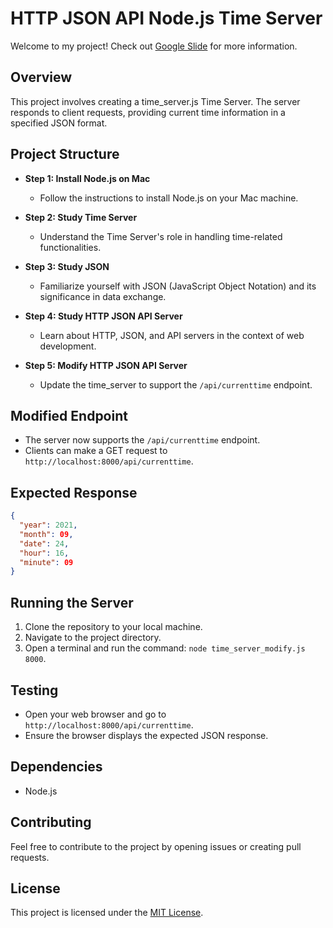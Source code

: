 # HTTP JSON API Node.js Time Server

Welcome to my project! Check out [Google Slide](https://docs.google.com/presentation/d/1TGvQU8hEKbImAfVEsfP0-Kom2cULA8VBMqT5zWjXO6M/edit#slide=id.g2686859d630_0_80) for more information.


## Overview
This project involves creating a time_server.js Time Server. The server responds to client requests, providing current time information in a specified JSON format.

## Project Structure
- **Step 1: Install Node.js on Mac**
  - Follow the instructions to install Node.js on your Mac machine.

- **Step 2: Study Time Server**
  - Understand the Time Server's role in handling time-related functionalities.

- **Step 3: Study JSON**
  - Familiarize yourself with JSON (JavaScript Object Notation) and its significance in data exchange.

- **Step 4: Study HTTP JSON API Server**
  - Learn about HTTP, JSON, and API servers in the context of web development.

- **Step 5: Modify HTTP JSON API Server**
  - Update the time_server to support the `/api/currenttime` endpoint.

## Modified Endpoint
- The server now supports the `/api/currenttime` endpoint.
- Clients can make a GET request to `http://localhost:8000/api/currenttime`.

## Expected Response
```json
{
  "year": 2021,
  "month": 09,
  "date": 24,
  "hour": 16,
  "minute": 09
}
```

## Running the Server
1. Clone the repository to your local machine.
2. Navigate to the project directory.
3. Open a terminal and run the command: `node time_server_modify.js 8000`.

## Testing
- Open your web browser and go to `http://localhost:8000/api/currenttime`.
- Ensure the browser displays the expected JSON response.

## Dependencies
- Node.js

## Contributing
Feel free to contribute to the project by opening issues or creating pull requests.

## License
This project is licensed under the [MIT License](LICENSE).
```
